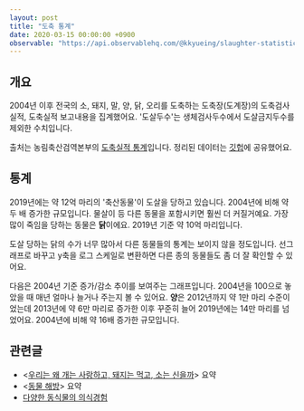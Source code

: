 ```yaml
---
layout: post
title: "도축 통계"
date: 2020-03-15 00:00:00 +0900
observable: "https://api.observablehq.com/@kkyueing/slaughter-statistics.js?v=3"
---
```

## 개요

2004년 이후 전국의 소, 돼지, 말, 양, 닭, 오리를 도축하는 도축장(도계장)의
도축검사실적, 도축실적 보고내용을 집계했어요. '도살두수'는 생체검사두수에서
도살금지두수를 제외한 수치입니다.

출처는 농림축산검역본부의 [도축실적
통계](http://www.qia.go.kr/livestock/clean/listTcsjWebAction.do?clear=1)입니다.
정리된 데이터는
[깃헙](https://github.com/veganstudies/stats/blob/master/slaughter-kr.csv)에
공유했어요.

## 통계

2019년에는 약 12억 마리의 '축산동물'이 도살을 당하고 있습니다. 2004년에 비해 약
두 배 증가한 규모입니다. 물살이 등 다른 동물을 포함시키면 훨씬 더 커질거예요.
가장 많이 죽임을 당하는 동물은 **닭**이에요. 2019년 기준 약 10억 마리입니다.

<div id="ob-viewof-filter" class="ob-block"></div>

<div id="ob-stackedBarChart" class="ob-block"></div>

도살 당하는 닭의 수가 너무 많아서 다른 동물들의 통계는 보이지 않을 정도입니다.
선그래프로 바꾸고 y축을 로그 스케일로 변환하면 다른 종의 동물들도 좀 더 잘
확인할 수 있어요.

<div id="ob-lineChart" class="ob-block"></div>

다음은 2004년 기준 증가/감소 추이를 보여주는 그래프입니다. 2004년을 100으로
놓았을 때 매년 얼마나 늘거나 주는지 볼 수 있어요. **양**은 2012년까지 약 1만
마리 수준이었는데 2013년에 약 6만 마리로 증가한 이후 꾸준히 늘어 2019년에는
14만 마리를 넘었어요. 2004년에 비해 약 16배 증가한 규모입니다.

<div id="ob-indexChart" class="ob-block"></div>

## 관련글

* \<[우리는 왜 개는 사랑하고, 돼지는 먹고, 소는
  신을까](/2020/02/22/why-we-love-dogs.html)\> 요약
* \<[동물 해방](/2019/07/28/animal-liberation.html)\> 요약
* [다양한 동식물의 의식경험](/2019/10/22/sentience-table.html)
